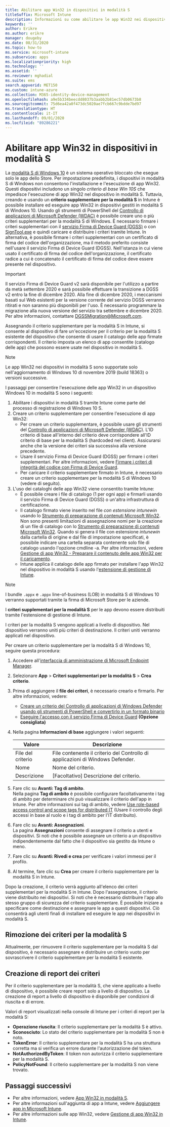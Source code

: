 ```yaml
---
title: Abilitare app Win32 in dispositivi in modalità S
titleSuffix: Microsoft Intune
description: Informazioni su come abilitare le app Win32 nei dispositivi in modalità S usando Microsoft Intune.
keywords: ''
author: Erikre
ms.author: erikre
manager: dougeby
ms.date: 08/31/2020
ms.topic: how-to
ms.service: microsoft-intune
ms.subservice: apps
ms.localizationpriority: high
ms.technology: ''
ms.assetid: ''
ms.reviewer: mghadial
ms.suite: ems
search.appverid: MET150
ms.custom: intune-azure
ms.collection: M365-identity-device-management
ms.openlocfilehash: a9e5b334beecdd8037b3aabb2b81ec57db0673b8
ms.sourcegitcommit: 75d6ea42a0f473dc5020ae7fcb667c9bdde7bd97
ms.translationtype: HT
ms.contentlocale: it-IT
ms.lasthandoff: 09/01/2020
ms.locfileid: "89286221"
---
```

# <a name="enable-win32-apps-on-s-mode-devices"></a>Abilitare app Win32 in dispositivi in modalità S

La [modalità S di Windows 10](/windows/deployment/s-mode) è un sistema operativo bloccato che esegue solo le app dello Store. Per impostazione predefinita, i dispositivi in modalità S di Windows non consentono l'installazione e l'esecuzione di app Win32. Questi dispositivi includono un singolo *criterio di base Win 10S* che impedisce l'esecuzione di app Win32 nel dispositivo in modalità S. Tuttavia, creando e usando un **criterio supplementare per la modalità S** in Intune è possibile installare ed eseguire app Win32 in dispositivi gestiti in modalità S di Windows 10. Usando gli strumenti di PowerShell del [Controllo di applicazioni di Microsoft Defender (WDAC)](/windows/security/threat-protection/windows-defender-application-control/windows-defender-application-control) è possibile creare uno o più criteri supplementari per la modalità S di Windows. È necessario firmare i criteri supplementari con il [servizio Firma di Device Guard (DGSS)](https://go.microsoft.com/fwlink/?linkid=2095629) o con [SignTool.exe](/windows/security/threat-protection/windows-defender-application-control/use-signed-policies-to-protect-windows-defender-application-control-against-tampering) e quindi caricare e distribuire i criteri tramite Intune. In alternativa, è possibile firmare i criteri supplementari con un certificato di firma del codice dell'organizzazione, ma il metodo preferito consiste nell'usare il servizio Firma di Device Guard (DGSS). Nell'istanza in cui viene usato il certificato di firma del codice dell'organizzazione, il certificato radice a cui è concatenato il certificato di firma del codice deve essere presente nel dispositivo.

> [!IMPORTANT]
> Il servizio Firma di Device Guard v2 sarà disponibile per l'utilizzo a partire da metà settembre 2020 e sarà possibile effettuare la transizione a DGSS v2 entro la fine di dicembre 2020. Alla fine di dicembre 2020, i meccanismi basati sul Web esistenti per la versione corrente del servizio DGSS verranno ritirati e non saranno più disponibili per l'uso. È necessario programmare la migrazione alla nuova versione del servizio tra settembre e dicembre 2020. Per altre informazioni, contattare DGSSMigration@Microsoft.com.

Assegnando il criterio supplementare per la modalità S in Intune, si consente al dispositivo di fare un'eccezione per il criterio per la modalità S esistente del dispositivo che consente di usare il catalogo delle app firmate corrispondenti. Il criterio imposta un elenco di app consentite (catalogo delle app) che possono essere usate nel dispositivo in modalità S.

> [!NOTE]
> Le app Win32 nei dispositivi in modalità S sono supportate solo nell'aggiornamento di Windows 10 di novembre 2019 (build 18363) o versioni successive.

<!-- Add WDAC tooling diagram  -->

I passaggi per consentire l'esecuzione delle app Win32 in un dispositivo Windows 10 in modalità S sono i seguenti:

1. Abilitare i dispositivi in modalità S tramite Intune come parte del processo di registrazione di Windows 10 S.
2. Creare un criterio supplementare per consentire l'esecuzione di app Win32:
   - Per creare un criterio supplementare, è possibile usare gli strumenti del [Controllo di applicazioni di Microsoft Defender (WDAC)](/windows/security/threat-protection/windows-defender-application-control/windows-defender-application-control). L'ID criterio di base all'interno del criterio deve corrispondere all'ID criterio di base per la modalità S (hardcoded nel client). Assicurarsi anche che la versione dei criteri sia successiva alla versione precedente.
   - Usare il servizio Firma di Device Guard (DGSS) per firmare i criteri supplementari. Per altre informazioni, vedere [Firmare i criteri di integrità del codice con Firma di Device Guard](/microsoft-store/sign-code-integrity-policy-with-device-guard-signing).
   - Per caricare il criterio supplementare firmato in Intune, è necessario creare un criterio supplementare per la modalità S di Windows 10 (vedere di seguito).
3. L'uso dei cataloghi delle app Win32 viene consentito tramite Intune:
   - È possibile creare i file di catalogo (1 per ogni app) e firmarli usando il servizio Firma di Device Guard (DGSS) o un'altra infrastruttura di certificazione.
   - Il catalogo firmato viene inserito nel file *con estensione intunewin* usando lo [Strumento di preparazione di contenuti Microsoft Win32](https://go.microsoft.com/fwlink/?linkid=2065730). Non sono presenti limitazioni di assegnazione nomi per la creazione di un file di catalogo con lo [Strumento di preparazione di contenuti Microsoft Win32](https://go.microsoft.com/fwlink/?linkid=2065730). Quando si genera il file con estensione *intunewin* dalla cartella di origine e dal file di impostazione specificati, è possibile indicare una cartella separata contenente solo file di catalogo usando l'opzione cmdline -a. Per altre informazioni, vedere [Gestione di app Win32 - Preparare il contenuto delle app Win32 per il caricamento](apps-win32-app-management.md#prepare-the-win32-app-content-for-upload).
   - Intune applica il catalogo delle app firmato per installare l'app Win32 nel dispositivo in modalità S usando l'[estensione di gestione di Intune](intune-management-extension.md).

> [!NOTE]
> I bundle `.appx` e `.appx` line-of-business (LOB) in modalità S di Windows 10 verranno supportati tramite la firma di Microsoft Store per le aziende.
>
> I **criteri supplementari per la modalità S** per le app devono essere distribuiti tramite l'estensione di gestione di Intune.
>
> I criteri per la modalità S vengono applicati a livello di dispositivo. Nel dispositivo verranno uniti più criteri di destinazione. Il criteri uniti verranno applicati nel dispositivo.

Per creare un criterio supplementare per la modalità S di Windows 10, seguire questa procedura:

1. Accedere all'[interfaccia di amministrazione di Microsoft Endpoint Manager](https://go.microsoft.com/fwlink/?linkid=2109431).
2. Selezionare **App** > **Criteri supplementari per la modalità S** > **Crea criterio**.
3. Prima di aggiungere il **file dei criteri**, è necessario crearlo e firmarlo. Per altre informazioni, vedere:
    - [Creare un criterio del Controllo di applicazioni di Windows Defender usando gli strumenti di PowerShell e convertirlo in un formato binario](https://go.microsoft.com/fwlink/?linkid=2095387)
    - [Eseguire l'accesso con il servizio Firma di Device Guard](https://go.microsoft.com/fwlink/?linkid=2095629) **(Opzione consigliata)**

4. Nella pagina **Informazioni di base** aggiungere i valori seguenti:

    | Valore | Descrizione |
    |--------------|------------------------------------------------|
    | File del criterio | File contenente il criterio del Controllo di applicazioni di Windows Defender. |
    | Nome | Nome del criterio. |
    | Descrizione | [Facoltativo] Descrizione del criterio. |

5. Fare clic su **Avanti: Tag di ambito**.<br>
   Nella pagina **Tag di ambito** è possibile configurare facoltativamente i tag di ambito per determinare chi può visualizzare il criterio dell'app in Intune. Per altre informazioni sui tag di ambito, vedere [Use role-based access control and scope tags for distributed IT](../fundamentals/scope-tags.md) (Usare il controllo degli accessi in base al ruolo e i tag di ambito per l'IT distribuito).

6. Fare clic su **Avanti: Assegnazioni**.<br>
   La pagina **Assegnazioni** consente di assegnare il criterio a utenti e dispositivi. Si noti che è possibile assegnare un criterio a un dispositivo indipendentemente dal fatto che il dispositivo sia gestito da Intune o meno.
7. Fare clic su **Avanti: Rivedi e crea** per verificare i valori immessi per il profilo.
8. Al termine, fare clic su **Crea** per creare il criterio supplementare per la modalità S in Intune.

Dopo la creazione, il criterio verrà aggiunto all'elenco dei criteri supplementari per la modalità S in Intune. Dopo l'assegnazione, il criterio viene distribuito nei dispositivi. Si noti che è necessario distribuire l'app allo stesso gruppo di sicurezza del criterio supplementare. È possibile iniziare a specificare come destinazione e assegnare le app a questi dispositivi. Ciò consentirà agli utenti finali di installare ed eseguire le app nei dispositivi in modalità S.

## <a name="removal-of-s-mode-policy"></a>Rimozione dei criteri per la modalità S

Attualmente, per rimuovere il criterio supplementare per la modalità S dal dispositivo, è necessario assegnare e distribuire un criterio vuoto per sovrascrivere il criterio supplementare per la modalità S esistente.

## <a name="policy-reporting"></a>Creazione di report dei criteri

Per il criterio supplementare per la modalità S, che viene applicato a livello di dispositivo, è possibile creare report solo a livello di dispositivo. La creazione di report a livello di dispositivo è disponibile per condizioni di riuscita e di errore.

Valori di report visualizzati nella console di Intune per i criteri di report per la modalità S:
- **Operazione riuscita**: Il criterio supplementare per la modalità S è attivo.
- **Sconosciuto**: Lo stato del criterio supplementare per la modalità S non è noto.
- **TokenError**: Il criterio supplementare per la modalità S ha una struttura corretta ma si verifica un errore durante l'autorizzazione del token.
- **NotAuthorizedByToken**: Il token non autorizza il criterio supplementare per la modalità S.
- **PolicyNotFound**: Il criterio supplementare per la modalità S non viene trovato.

## <a name="next-steps"></a>Passaggi successivi

- Per altre informazioni, vedere [App Win32 in modalità S](/windows/security/threat-protection/windows-defender-application-control/lob-win32-apps-on-s).
- Per altre informazioni sull'aggiunta di app a Intune, vedere [Aggiungere app in Microsoft Intune](apps-add.md).
- Per altre informazioni sulle app Win32, vedere [Gestione di app Win32 in Intune](apps-win32-app-management.md).